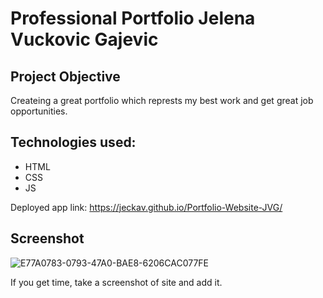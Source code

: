 
# Professional Portfolio Jelena Vuckovic Gajevic

## Project Objective
Createing a great portfolio which represts my best work and get great job opportunities.

## Technologies used:
   - HTML
   - CSS 
   - JS
   
Deployed app link: https://jeckav.github.io/Portfolio-Website-JVG/

## Screenshot
![E77A0783-0793-47A0-BAE8-6206CAC077FE](https://user-images.githubusercontent.com/4764010/155308342-aae878ed-fe1b-40f0-9ee7-d9278d676f1b.png)


If you get time, take a screenshot of site and add it.